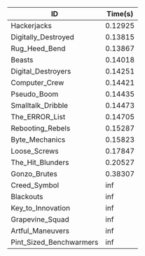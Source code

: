 |ID|Time(s)|
|-|-|
|Hackerjacks|0.12925|
|Digitally_Destroyed|0.13815|
|Rug_Heed_Bend|0.13867|
|Beasts|0.14018|
|Digital_Destroyers|0.14251|
|Computer_Crew|0.14421|
|Pseudo_Boom|0.14435|
|Smalltalk_Dribble|0.14473|
|The_ERROR_List|0.14705|
|Rebooting_Rebels|0.15287|
|Byte_Mechanics|0.15823|
|Loose_Screws|0.17847|
|The_Hit_Blunders|0.20527|
|Gonzo_Brutes|0.38307|
|Creed_Symbol|inf|
|Blackouts|inf|
|Key_to_Innovation|inf|
|Grapevine_Squad|inf|
|Artful_Maneuvers|inf|
|Pint_Sized_Benchwarmers|inf|

